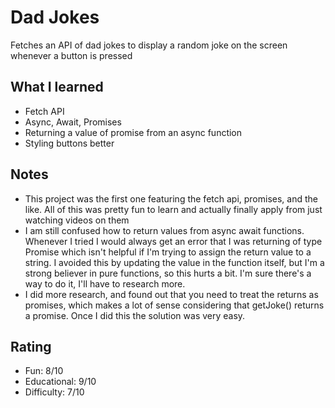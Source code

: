 # Dad Jokes

Fetches an API of dad jokes to display a random joke on the screen whenever a button is pressed

## What I learned

- Fetch API
- Async, Await, Promises
- Returning a value of promise from an async function
- Styling buttons better

## Notes

- This project was the first one featuring the fetch api, promises, and the like. All of this was pretty fun to learn and actually finally apply from just watching videos on them
- I am still confused how to return values from async await functions. Whenever I tried I would always get an error that I was returning of type Promise<T> which isn't helpful if I'm trying to assign the return value to a string. I avoided this by updating the value in the function itself, but I'm a strong believer in pure functions, so this hurts a bit. I'm sure there's a way to do it, I'll have to research more.
- I did more research, and found out that you need to treat the returns as promises, which makes a lot of sense considering that getJoke() returns a promise. Once I did this the solution was very easy.

## Rating

- Fun: 8/10
- Educational: 9/10
- Difficulty: 7/10
